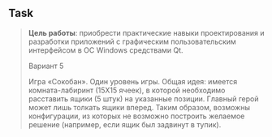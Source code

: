 ## Task

> **Цель работы**:
> приобрести практические навыки проектирования и разработки приложений
> с графическим пользовательским интерфейсом в ОС Windows средствами Qt.
>
> Вариант 5
> 
> Игра «Сокобан».
> Один уровень игры.
> Общая идея: имеется комната-лабиринт (15Х15 ячеек),
> в которой необходимо расставить ящики (5 штук) на указанные позиции.
> Главный герой может лишь толкать ящики вперед.
> Таким образом, возможны конфигурации, из которых не возможно построить желаемое решение
> (например, если ящик был задвинут в тупик).
